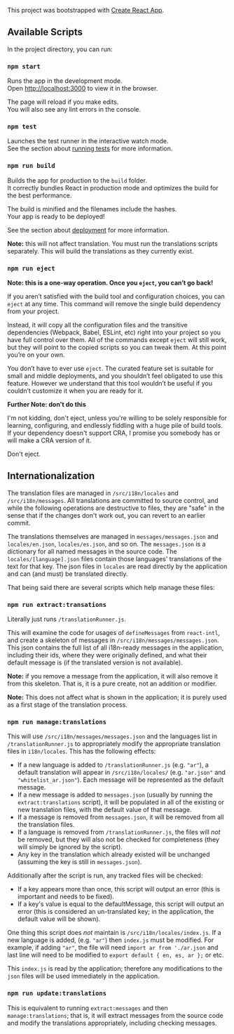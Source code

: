 This project was bootstrapped with [Create React App](https://github.com/facebook/create-react-app).

## Available Scripts

In the project directory, you can run:

### `npm start`

Runs the app in the development mode.<br>
Open [http://localhost:3000](http://localhost:3000) to view it in the browser.

The page will reload if you make edits.<br>
You will also see any lint errors in the console.

### `npm test`

Launches the test runner in the interactive watch mode.<br>
See the section about [running tests](https://facebook.github.io/create-react-app/docs/running-tests) for more information.

### `npm run build`

Builds the app for production to the `build` folder.<br>
It correctly bundles React in production mode and optimizes the build for the best performance.

The build is minified and the filenames include the hashes.<br>
Your app is ready to be deployed!

See the section about [deployment](https://facebook.github.io/create-react-app/docs/deployment) for more information.

**Note:** this will not affect translation. You must run the translations scripts separately. This will build the translations as they currently exist.

### `npm run eject`

**Note: this is a one-way operation. Once you `eject`, you can’t go back!**

If you aren’t satisfied with the build tool and configuration choices, you can `eject` at any time. This command will remove the single build dependency from your project.

Instead, it will copy all the configuration files and the transitive dependencies (Webpack, Babel, ESLint, etc) right into your project so you have full control over them. All of the commands except `eject` will still work, but they will point to the copied scripts so you can tweak them. At this point you’re on your own.

You don’t have to ever use `eject`. The curated feature set is suitable for small and middle deployments, and you shouldn’t feel obligated to use this feature. However we understand that this tool wouldn’t be useful if you couldn’t customize it when you are ready for it.

**Further Note: don't do this**

I'm not kidding, don't eject, unless you're willing to be solely responsible for learning, configuring, and endlessly fiddling with a huge pile of build tools. If your dependency doesn't support CRA, I promise you somebody has or will make a CRA version of it.

Don't eject.

## Internationalization

The translation files are managed in `/src/i18n/locales` and `/src/i18n/messages`. All translations are committed to source control, and while the following operations are destructive to files, they are "safe" in the sense that if the changes don't work out, you can revert to an earlier commit.

The translations themselves are managed in `messages/messages.json` and `locales/en.json`, `locales/es.json`, and so on. The `messages.json` is a dictionary for all named messages in the source code. The `locales/[language].json` files contain those languages' translations of the text for that key. The json files in `locales` are read directly by the application and can (and must) be translated directly.

That being said there are several scripts which help manage these files:

### `npm run extract:transations`

Literally just runs `/translationRunner.js`.

This will examine the code for usages of `defineMessages` from `react-intl`, and create a skeleton of messages in `/src/i18n/messages/messages.json`. This json contains the full list of all i18n-ready messages in the application, including their ids, where they were originally defined, and what their default message is (if the translated version is not available).

**Note:** if you remove a message from the application, it will also remove it from this skeleton. That is, it is a pure create, not an addition or modifier.

**Note:** This does not affect what is shown in the application; it is purely used as a first stage of the translation process.

### `npm run manage:translations`

This will use `/src/i18n/messages/messages.json` and the languages list in `/translationRunner.js` to appropriately modify the appropriate translation files in `i18n/locales`. This has the following effects:

- If a new language is added to `/translationRunner.js` (e.g. `"ar"`), a default translation will appear in `/src/i18n/locales/` (e.g. `"ar.json"` and `"whitelist_ar.json"`). Each message will be represented as the default message.
- If a new message is added to `messages.json` (usually by running the `extract:translations` script), it will be populated in all of the existing or new translation files, with the default value of that message.
- If a message is removed from `messages.json`, it will be removed from all the translation files.
- If a language is removed from `/translationRunner.js`, the files will _not_ be removed, but they will also not be checked for completeness (they will simply be ignored by the script).
- Any key in the translation which already existed will be unchanged (assuming the key is still in `messages.json`).

Additionally after the script is run, any tracked files will be checked:

- If a key appears more than once, this script will output an error (this is important and needs to be fixed).
- If a key's value is equal to the defaultMessage, this script will output an error (this is considered an un-translated key; in the application, the default value will be shown).

One thing this script does _not_ maintain is `/src/i18n/locales/index.js`. If a new language is added, (e.g. `"ar"`) then `index.js` must be modified. For example, if adding `"ar"`, the file will need `import ar from './ar.json` and last line will need to be modified to `export default { en, es, ar };` or etc.

This `index.js` is read by the application; therefore any modifications to the `json` files will be used immediately in the application.

### `npm run update:translations`

This is equivalent to running `extract:messages` and then `manage:translations`; that is, it will extract messages from the source code and modify the translations appropriately, including checking messages.
